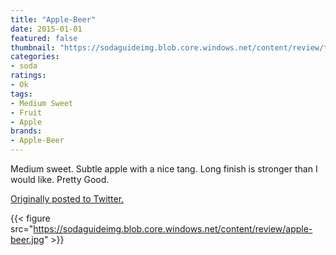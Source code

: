```yaml
---
title: "Apple-Beer"
date: 2015-01-01
featured: false
thumbnail: "https://sodaguideimg.blob.core.windows.net/content/review/thumbs/apple-beer.jpg"
categories:
- soda
ratings:
- Ok
tags:
- Medium Sweet
- Fruit
- Apple
brands:
- Apple-Beer
---
```


Medium sweet. Subtle apple with a nice tang. Long finish is stronger than I would like. Pretty Good.

[Originally posted to Twitter.](https://twitter.com/Cavorter/status/550552630510891008)

{{< figure src="https://sodaguideimg.blob.core.windows.net/content/review/apple-beer.jpg" >}}

